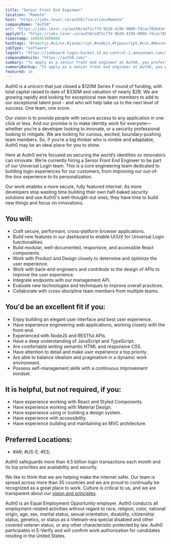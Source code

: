 ```yaml
---
title: "Senior Front End Engineer"
location: "Remote"
host: "https://jobs.lever.co/auth0/?location=Remote"
companyName: "Auth0"
url: "https://jobs.lever.co/auth0/edf1c77d-9b28-4196-9008-7dcac785643e"
applyUrl: "https://jobs.lever.co/auth0/edf1c77d-9b28-4196-9008-7dcac785643e/apply"
timestamp: 1606953600000
hashtags: "#reactjs,#ui/ux,#javascript,#nodejs,#typescript,#css,#devsec,#html,#management,#office"
jobType: "software"
logoUrl: "https://jobboard-logos-bucket.s3.eu-central-1.amazonaws.com/auth0"
companyWebsite: "https://auth0.com/"
summary: "To apply as a senior front end engineer at Auth0, you preferably need to have have experience engineering web applications."
summaryBackup: "To apply as a senior front end engineer at Auth0, you preferably need to have some knowledge of: #devsec, #reactjs, #ui/ux."
featured: 16
---
```


Auth0 is a unicorn that just closed a $120M Series F round of funding, with total capital raised to date of $330M and valuation of nearly $2B. We are growing rapidly and looking for exceptional new team members to add to our exceptional talent pool - and who will help take us to the next level of success. One team, one score. 

Our vision is to provide people with secure access to any application in one click or less. And our promise is to make identity work for everyone—whether you’re a developer looking to innovate, or a security professional looking to mitigate. We are looking for curious, excited, boundary-pushing team members. So, if you’re a big thinker who is nimble and adaptable, Auth0 may be an ideal place for you to shine.

Here at Auth0 we’re focused on securing the world’s identities so innovators can innovate. We’re currently hiring a Senior Front End Engineer to be part of our Universal Login team. This is a core engineering team dedicated to building login experiences for our customers, from improving our out-of-the-box experience to its personalization. 

Our work enables a more secure, fully featured internet. As more developers stop wasting time building their own half-baked security solutions and use Auth0's well-thought-out ones, they have time to build new things and focus on innovations.

## You will:

*   Craft secure, performant, cross-platform browser applications.
*   Build new features in our dashboard to enable UI/UX for Universal Login functionalities.
*   Build modular, well-documented, responsive, and accessible React components.
*   Work with Product and Design closely to determine and optimize the user experience.
*   Work with back-end engineers and contribute to the design of APIs to improve the user experience.
*   Integrate endpoints with our management API.
*   Evaluate new technologies and techniques to improve overall practices.
*   Collaborate with cross-discipline team members from multiple teams.

## You'd be an excellent fit if you:

*   Enjoy building an elegant user interface and best user experience.
*   Have experience engineering web applications, working closely with the front-end.
*   Experienced with NodeJS and RESTful APIs.
*   Have a deep understanding of JavaScript and TypeScript.
*   Are comfortable writing semantic HTML and responsive CSS.
*   Have attention to detail and make user experience a top priority.
*   Are able to balance idealism and pragmatism in a dynamic work environment.
*   Possess self-management skills with a continuous improvement mindset.

## It is helpful, but not required, if you:

*   Have experience working with React and Styled Components.
*   Have experience working with Material Design.
*   Have experience using or building a design system.
*   Have experience with accessibility.
*   Have experience building and maintaining an MVC architecture.

## Preferred Locations:

*   #AR; #US-E; #ES;

Auth0 safeguards more than 4.5 billion login transactions each month and its top priorities are availability and security.

We like to think that we are helping make the internet safer. Our team is spread across more than 35 countries and we are proud to continually be recognized as a great place to work. Culture is critical to us, and we are transparent about our [vision and principles](https://auth0.com/blog/the-developer-first-identity-platform-auth0-story-and-future). 

Auth0 is an Equal Employment Opportunity employer. Auth0 conducts all employment-related activities without regard to race, religion, color, national origin, age, sex, marital status, sexual orientation, disability, citizenship status, genetics, or status as a Vietnam-era special disabled and other covered veteran status, or any other characteristic protected by law. Auth0 participates in E-Verify and will confirm work authorization for candidates residing in the United States.
